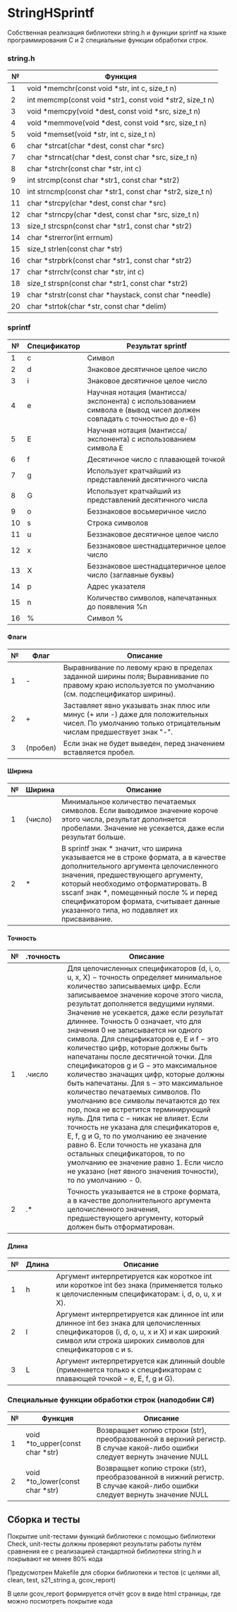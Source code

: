 # StringHSprintf

Собственная реализация библиотеки string.h и функции sprintf на языке программирования С и 2 специальные функции обработки строк.

### string.h
| № | Функция |
| ------ | ------ |
| 1 | void *memchr(const void *str, int c, size_t n) |
| 2 | int memcmp(const void *str1, const void *str2, size_t n) |
| 3 | void *memcpy(void *dest, const void *src, size_t n) |
| 4 | void *memmove(void *dest, const void *src, size_t n) |
| 5 | void *memset(void *str, int c, size_t n) |
| 6 | char *strcat(char *dest, const char *src) |
| 7 | char *strncat(char *dest, const char *src, size_t n) |
| 8  | char *strchr(const char *str, int c) |
| 9 | int strcmp(const char *str1, const char *str2) |
| 10 | int strncmp(const char *str1, const char *str2, size_t n) |
| 11 | char *strcpy(char *dest, const char *src) |
| 12 | char *strncpy(char *dest, const char *src, size_t n) |
| 13 | size_t strcspn(const char *str1, const char *str2) |
| 14 | char *strerror(int errnum) |
| 15 | size_t strlen(const char *str) |
| 16 | char *strpbrk(const char *str1, const char *str2) |
| 17 | char *strrchr(const char *str, int c) |
| 18 | size_t strspn(const char *str1, const char *str2) |
| 19 | char *strstr(const char *haystack, const char *needle) |
| 20 | char *strtok(char *str, const char *delim) |

### sprintf
 
| № | Спецификатор | Результат sprintf |
| --- | --- | --- |
| 1 | c | Символ | Символ |
| 2 | d | Знаковое десятичное целое число |
| 3 | i | Знаковое десятичное целое число |
| 4 | e | Научная нотация (мантисса/экспонента) с использованием символа e (вывод чисел должен совпадать с точностью до e-6) |
| 5 | E | Научная нотация (мантисса/экспонента) с использованием символа Е |
| 6 | f | Десятичное число с плавающей точкой | 
| 7 | g | Использует кратчайший из представлений десятичного числа |
| 8 | G | Использует кратчайший из представлений десятичного числа |
| 9 | o | Беззнаковое восьмеричное число |
| 10 | s | Строка символов |
| 11 | u | Беззнаковое десятичное целое число |
| 12 | x | Беззнаковое шестнадцатеричное целое число | 
| 13 | X | Беззнаковое шестнадцатеричное целое число (заглавные буквы) |
| 14 | p | Адрес указателя |
| 15 | n | Количество символов, напечатанных до появления %n |
| 16 | % | Символ % |

#### Флаги

| № | Флаг | Описание |
| --- | --- | --- |
| 1 | - | Выравнивание по левому краю в пределах заданной ширины поля; Выравнивание по правому краю используется по умолчанию (см. подспецификатор ширины). |
| 2 | + | Заставляет явно указывать знак плюс или минус (+ или -) даже для положительных чисел. По умолчанию только отрицательным числам предшествует знак "-". |
| 3 | (пробел) | Если знак не будет выведен, перед значением вставляется пробел. |

#### Ширина

| № | Ширина | Описание |
| --- | --- | --- |
| 1	| (число) | Минимальное количество печатаемых символов. Если выводимое значение короче этого числа, результат дополняется пробелами. Значение не усекается, даже если результат больше. |
| 2 | * | В sprintf знак * значит, что ширина указывается не в строке формата, а в качестве дополнительного аргумента целочисленного значения, предшествующего аргументу, который необходимо отформатировать. В sscanf знак *, помещенный после % и перед спецификатором формата, считывает данные указанного типа, но подавляет их присваивание. |

#### Точность

| № | .точность | Описание |
| --- | --- | --- |
| 1	| .число | Для целочисленных спецификаторов (d, i, o, u, x, X) − точность определяет минимальное количество записываемых цифр. Если записываемое значение короче этого числа, результат дополняется ведущими нулями. Значение не усекается, даже если результат длиннее. Точность 0 означает, что для значения 0 не записывается ни одного символа. Для спецификаторов e, E и f − это количество цифр, которые должны быть напечатаны после десятичной точки. Для спецификаторов g и G − это максимальное количество значащих цифр, которые должны быть напечатаны. Для s − это максимальное количество печатаемых символов. По умолчанию все символы печатаются до тех пор, пока не встретится терминирующий нуль. Для типа с − никак не влияет. Если точность не указана для спецификаторов e, E, f, g и G, то по умолчанию ее значение равно 6. Если точность не указана для остальных спецификаторов, то по умолчанию ее значение равно 1. Если число не указано (нет явного значения точности), то по умолчанию - 0. |
| 2	| .* | Точность указывается не в строке формата, а в качестве дополнительного аргумента целочисленного значения, предшествующего аргументу, который должен быть отформатирован. |

#### Длина

| № | Длина | Описание |
| --- | --- | --- |
| 1 | h | Аргумент интерпретируется как короткое int или короткое int без знака (применяется только к целочисленным спецификаторам: i, d, o, u, x и X). |
| 2 | l | Аргумент интерпретируется как длинное int или длинное int без знака для целочисленных спецификаторов (i, d, o, u, x и X) и как широкий символ или строка широких символов для спецификаторов c и s. |
| 3 | L | Аргумент интерпретируется как длинный double (применяется только к спецификаторам с плавающей точкой − e, E, f, g и G). |

### Специальные функции обработки строк (наподобии C#)

| № | Функция | Описание |
| ------ | ------ | ------ |
| 1 | void *to_upper(const char *str) | Возвращает копию строки (str), преобразованной в верхний регистр. В случае какой-либо ошибки следует вернуть значение NULL |
| 2 | void *to_lower(const char *str) | Возвращает копию строки (str), преобразованной в нижний регистр. В случае какой-либо ошибки следует вернуть значение NULL |

## Сборка и тесты

Покрытие unit-тестами функций библиотеки c помощью библиотеки Check, unit-тесты должны проверяют результаты работы путём сравнения ее с реализацией стандартной библиотеки string.h и покрывают не менее 80% кода

Предусмотрен Makefile для сборки библиотеки и тестов (с целями all, clean, test, s21_string.a, gcov_report)

В цели gcov_report формируется отчёт gcov в виде html страницы, где можно посмотреть покрытие кода
